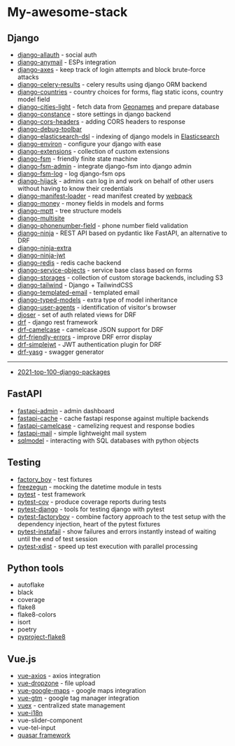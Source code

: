 # My-awesome-stack


## Django

- [django-allauth](https://django-allauth.readthedocs.io/en/latest/installation.html) - social auth
- [django-anymail](https://github.com/anymail/django-anymail) - ESPs integration
- [django-axes](https://github.com/jazzband/django-axes) - keep track of login attempts and block brute-force attacks
- [django-celery-results](https://github.com/celery/django-celery-results) - celery results using django ORM backend
- [django-countries](https://github.com/SmileyChris/django-countries) - country choices for forms, flag static icons, country model field
- [django-cities-light](https://github.com/yourlabs/django-cities-light) - fetch data from [Geonames](http://www.geonames.org/) and prepare database
- [django-constance](https://github.com/jazzband/django-constance) - store settings in django backend
- [django-cors-headers](https://github.com/adamchainz/django-cors-headers) - adding CORS headers to response
- [django-debug-toolbar](https://github.com/jazzband/django-debug-toolbar)
- [django-elasticsearch-dsl](https://github.com/django-es/django-elasticsearch-dsl) - indexing of django models in [Elasticsearch](https://www.elastic.co/)
- [django-environ](https://django-environ.readthedocs.io/en/latest/) - configure your django with ease
- [django-extensions](https://github.com/django-extensions/django-extensions) - collection of custom extensions
- [django-fsm](https://github.com/viewflow/django-fsm) - friendly finite state machine
- [django-fsm-admin](https://github.com/gadventures/django-fsm-admin) - integrate django-fsm into django admin
- [django-fsm-log](https://github.com/jazzband/django-fsm-log) - log django-fsm ops
- [django-hijack](https://github.com/django-hijack/django-hijack) - admins can log in and work on behalf of other users without having to know their credentials
- [django-manifest-loader](https://github.com/rykener/django-manifest-loader) - read manifest created by [webpack](https://www.npmjs.com/package/webpack-manifest-plugin)
- [django-money](https://github.com/django-money/django-money) - money fields in models and forms
- [django-mptt](https://django-mptt.readthedocs.io/en/latest/) - tree structure models
- [django-multisite](https://github.com/ecometrica/django-multisite)
- [django-phonenumber-field](https://github.com/stefanfoulis/django-phonenumber-field) - phone number field validation
- [django-ninja](https://django-ninja.rest-framework.com/) - REST API based on pydantic like FastAPI, an alternative to DRF
- [django-ninja-extra](https://github.com/eadwinCode/django-ninja-extra)
- [django-ninja-jwt](https://github.com/eadwinCode/django-ninja-jwt)
- [django-redis](https://github.com/jazzband/django-redis) - redis cache backend
- [django-service-objects](https://django-service-objects.readthedocs.io/en/latest/) - service base class based on forms
- [django-storages](https://django-storages.readthedocs.io/en/latest/) - collection of custom storage backends, including S3
- [django-tailwind](https://github.com/timonweb/django-tailwind) - Django + TailwindCSS
- [django-templated-email](https://github.com/vintasoftware/django-templated-email) - templated email
- [django-typed-models](https://github.com/craigds/django-typed-models) - extra type of model inheritance
- [django-user-agents](https://github.com/selwin/django-user_agents) - identification of visitor's browser
- [djoser](https://github.com/sunscrapers/djoser) - set of auth related views for DRF
- [drf](https://www.django-rest-framework.org/) - django rest framework
- [drf-camelcase](https://github.com/vbabiy/djangorestframework-camel-case) - camelcase JSON support for DRF
- [drf-friendly-errors](https://github.com/FutureMind/drf-friendly-errors) - improve DRF error display
- [drf-simplejwt](https://github.com/jazzband/djangorestframework-simplejwt) - JWT authentication plugin for DRF
- [drf-yasg](https://github.com/axnsan12/drf-yasg) - swagger generator
---
- [2021-top-100-django-packages](https://blog.devgenius.io/2021-top-100-django-packages-list-during-the-year-92fef0ba79c9?gi=f683fb71ca8e)

## FastAPI

- [fastapi-admin](https://github.com/fastapi-admin/fastapi-admin) - admin dashboard
- [fastapi-cache](https://github.com/long2ice/fastapi-cache) - cache fastapi response against multiple backends
- [fastapi-camelcase](https://nf1s.github.io/fastapi-camelcase) - camelizing request and response bodies
- [fastapi-mail](https://github.com/sabuhish/fastapi-mail) - simple lightweight mail system
- [sqlmodel](https://sqlmodel.tiangolo.com/) - interacting with SQL databases with python objects

## Testing

- [factory_boy](https://factoryboy.readthedocs.io/en/stable/) - test fixtures
- [freezegun](https://github.com/spulec/freezegun) - mocking the datetime module in tests
- [pytest](https://docs.pytest.org/en/6.2.x/) - test framework
- [pytest-cov](https://github.com/pytest-dev/pytest-cov) - produce coverage reports during tests
- [pytest-django](https://pytest-django.readthedocs.io/en/latest/) - tools for testing django with pytest
- [pytest-factoryboy](https://pytest-factoryboy.readthedocs.io/) - combine factory approach to the test setup with the dependency injection, heart of the pytest fixtures
- [pytest-instafail](https://github.com/pytest-dev/pytest-instafail) - show failures and errors instantly instead of waiting until the end of test session
- [pytest-xdist](https://github.com/pytest-dev/pytest-xdist) - speed up test execution with parallel processing

## Python tools

- autoflake
- black
- coverage
- flake8
- flake8-colors
- isort
- poetry
- [pyproject-flake8](https://github.com/csachs/pyproject-flake8)


## Vue.js

- [vue-axios](https://www.npmjs.com/package/vue-axios) - axios integration
- [vue-dropzone](https://www.npmjs.com/package/vue2-dropzone) - file upload
- [vue-google-maps](https://www.npmjs.com/package/vue2-google-maps) - google maps integration
- [vue-gtm](https://www.npmjs.com/package/@gtm-support/vue2-gtm) - google tag manager integration
- [vuex](https://github.com/vuejs/vuex) - centralized state management
- [vue-i18n](https://www.npmjs.com/package/vue-i18n)
- vue-slider-component
- vue-tel-input
- [quasar framework](https://quasar.dev/)

